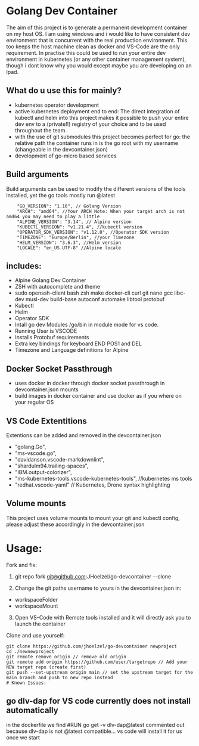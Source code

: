 # Golang Dev Container
The aim of this project is to generate a permanent development container on my host OS.
I am using windows and i would like to have consistent dev environment that is concurrent with the real production environment.
This too keeps the host machine clean as docker and VS-Code are the only requirement.
In practise this could be used to run your entire dev environment in kubernetes (or any other container management system), though i dont know why you would except maybe you are developing on an Ipad.

## What do u use this for mainly?
- kubernetes operator development
- active kubernetes deployment end to end: The direct integration of kubectl and helm into this project makes it possible to push your entire dev env to a (private!!) registry of your choice and to be used throughout the team.
- with the use of git submodules this project becomes perfect for go: the relative path the container runs in is the go root with my username (changeable in the devcontainer.json)
- development of go-micro based services

## Build arguments
Build arguments can be used to modify the different versions of the tools installed, yet the go tools mostly run @latest

```
    "GO_VERSION": "1.16", // Golang Version
    "ARCH": "amd64", //Your ARCH Note: When your target arch is not amd64 you may need to play a little
    "ALPINE_VERSION": "3.14", // Alpine version
    "KUBECTL_VERSION": "v1.21.4", //kubectl version
    "OPERATOR_SDK_VERSION": "v1.12.0", //Operator SDK version
    "TIMEZONE": "Europe/Berlin", //your Timezone
    "HELM_VERSION": "3.6.3", //Helm version
    "LOCALE": "en_US.UTF-8" //Alpine locale
```

## includes:
- Alpine Golang Dev Container
- ZSH with autocomplete and theme
- sudo openssh-client bash zsh make docker-cli curl git nano gcc libc-dev musl-dev build-base autoconf automake libtool protobuf
- Kubectl
- Helm
- Operator SDK
- Intall go dev Modules /go/bin in module mode for vs code.
- Running User is VSCODE
- Installs Protobuf requirements
- Extra key bindings for keyboard END POS1 and DEL
- Timezone and Language definitions for Alpine

## Docker Socket Passthrough
- uses docker in docker through docker socket passthrough in devcontainer.json mounts
- build images in docker container and use docker as if you where on your regular OS

## VS Code Extentitions
Extentions can be added and removed in the devcontainer.json
- "golang.Go",
- "ms-vscode.go",
- "davidanson.vscode-markdownlint",
- "shardulm94.trailing-spaces",
- "IBM.output-colorizer",
- "ms-kubernetes-tools.vscode-kubernetes-tools", //kubernetes ms tools
- "redhat.vscode-yaml" // Kubernetes, Drone syntax highlighting

## Volume mounts
This project uses volume mounts to mount your git and kubectl config, please adjust these accordingly in the devcontainer.json

# Usage:
Fork and fix:

1) git repo fork git@github.com:JHoelzel/go-devcontainer --clone

2) Change the git paths username to yours in the devcontainer.json in:
- workspaceFolder
- workspaceMount

3) Open VS-Code with Remote tools installed and it will directly ask you to launch the container

Clone and use yourself:

```
git clone https://github.com/jhoelzel/go-devcontainer newproject
cd ./newnewproject
git remote remove origin // remove old origin
git remote add origin https://github.com/user/targetrepo // Add your NEW target repo (create first)
git push --set-upstream origin main // set the upstream target for the main branch and push to new repo instead
# Known Issues:
```

## go dlv-dap for VS code currently does not install automatically
in the dockerfile we find #RUN go get -v dlv-dap@latest commented out because dlv-dap is not @latest compatible... vs code will install it for us once we start